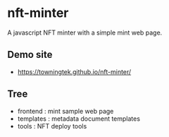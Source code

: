 # nft-minter
A javascript NFT minter with a simple mint web page.

## Demo site
- https://towningtek.github.io/nft-minter/

## Tree
- frontend : mint sample web page
- templates : metadata document templates
- tools : NFT deploy tools
